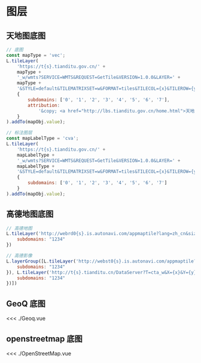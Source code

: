 <script setup>
import GeoQMap from './Geoq.vue';
import OpenStreetMap from './OpenStreetMap.vue';
</script>

# 图层

## 天地图底图

```js
// 底图
const mapType = 'vec';
L.tileLayer(
    'https://t{s}.tianditu.gov.cn/' +
    mapType +
    '_w/wmts?SERVICE=WMTS&REQUEST=GetTile&VERSION=1.0.0&LAYER=' +
    mapType +
    '&STYLE=default&TILEMATRIXSET=w&FORMAT=tiles&TILECOL={x}&TILEROW={y}&TILEMATRIX={z}&tk=b72aa81ac2b3cae941d1eb213499e15e',
    {
        subdomains: ['0', '1', '2', '3', '4', '5', '6', '7'],
        attribution:
            '&copy; <a href="http://lbs.tianditu.gov.cn/home.html">天地图 GS(2022)3124号 - 甲测资字1100471</a>'
    }
).addTo(mapObj.value);

// 标注图层
const mapLabelType = 'cva';
L.tileLayer(
    'https://t{s}.tianditu.gov.cn/' +
    mapLabelType +
    '_w/wmts?SERVICE=WMTS&REQUEST=GetTile&VERSION=1.0.0&LAYER=' +
    mapLabelType +
    '&STYLE=default&TILEMATRIXSET=w&FORMAT=tiles&TILECOL={x}&TILEROW={y}&TILEMATRIX={z}&tk=b72aa81ac2b3cae941d1eb213499e15e',
    {
        subdomains: ['0', '1', '2', '3', '4', '5', '6', '7']
    }
).addTo(mapObj.value);
```

## 高德地图底图

```js
// 高德地图
L.tileLayer('http://webrd0{s}.is.autonavi.com/appmaptile?lang=zh_cn&size=1&scale=1&style=8&x={x}&y={y}&z={z}', {
    subdomains: "1234"
})

// 高德影像
L.layerGroup([L.tileLayer('http://webst0{s}.is.autonavi.com/appmaptile?style=6&x={x}&y={y}&z={z}', {
    subdomains: "1234"
}), L.tileLayer('http://t{s}.tianditu.cn/DataServer?T=cta_w&X={x}&Y={y}&L={z}', {
    subdomains: "1234"
})])
```

## GeoQ 底图

<geo-q-map></geo-q-map>

<<< ./Geoq.vue

## openstreetmap 底图

<open-street-map></open-street-map>

<<< ./OpenStreetMap.vue
